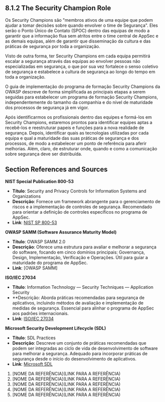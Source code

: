 ## 8.1.2 The Security Champion Role

Os Security Champions são "membros ativos de uma equipe que podem ajudar a tomar decisões sobre quando envolver o time de Segurança". Eles serão o Ponto Único de Contato (SPOC) dentro das equipas de modo a garantir que a informação flua sem atritos entre o time central de AppSec e as demais equipas, além de garantir que disseminação da cultura e das práticas de segurança por toda a organização.

Visto de outra forma, ter Security Champions em cada equipa permitirá escalar a segurança através das equipas ao envolver pessoas não especializadas em segurança, o que por sua vez fortalece o senso coletivo de segurança e estabelece a cultura de segurança ao longo do tempo em toda a organização.

O guia de implementação do programa de formação Security Champions da OWASP descreve de forma simplificada as principais etapas a serem seguidas para estabelecer um programa de formação  Security Champions, independentemente do tamanho da companhia e do nível de maturidade dos processos de segurança já em vigor. 

Após identificarmos os profissionais dentro das equipes e formá-los em Security Champions, estaremos prontos para identificar equipes aptas a recebê-los e reestruturar papeis e funções para a nova realidade de segurança. Depois, identificar quais as tecnologias utilizadas por cada equipa e qual a maturidade das suas práticas de segurança e dos processos, de modo a estabelecer um ponto de referência para aferir melhorias. Além, claro, de estruturar onde, quando e como a comunicação sobre segurança deve ser distribuída.

## Section References and Sources

**NIST Special Publication 800-53**
* **Título**: Security and Privacy Controls for Information Systems and Organizations
* **Descrição**: Fornece um framework abrangente para o gerenciamento de riscos e a implementação de controles de segurança. Recomendado para orientar a definição de controles específicos no programa de AppSec.
* **Link**: [NIST SP 800-53](https://nvlpubs.nist.gov/nistpubs/SpecialPublications/NIST.SP.800-53r5.pdf)

**OWASP SAMM (Software Assurance Maturity Model)**
* **Título**: OWASP SAMM 2.0
* **Descrição**: Oferece uma estrutura para avaliar e melhorar a segurança do software, focando em cinco domínios principais: Governança, Design, Implementação, Verificação e Operações. Útil para guiar a maturidade do programa de AppSec.
* **Link**: [OWASP SAMM]

**ISO/IEC 27034**
* **Título**: Information Technology — Security Techniques — Application Security
* **Descrição: Aborda práticas recomendadas para segurança de aplicativos, incluindo métodos de avaliação e implementação de medidas de segurança. Essencial para alinhar o programa de AppSec aos padrões internacionais.
* **Link**: [ISO/IEC 27034]()

**Microsoft Security Development Lifecycle (SDL)**
* **Título**: SDL Practices
* **Descrição**: Descreve um conjunto de práticas recomendadas que podem ser integradas ao ciclo de vida de desenvolvimento de software para melhorar a segurança. Adequado para incorporar práticas de segurança desde o início do desenvolvimento de aplicativos.
* **Link**: [Microsoft SDL](https://www.microsoft.com/en-us/securityengineering/sdl)

1. <a name="ref-?"></a>[NOME DA REFERÊNCIA](LINK PARA A REFERÊNCIA) <!-- REF-? -->
2. <a name="ref-?"></a>[NOME DA REFERÊNCIA](LINK PARA A REFERÊNCIA) <!-- REF-? -->
3. <a name="ref-?"></a>[NOME DA REFERÊNCIA](LINK PARA A REFERÊNCIA) <!-- REF-? -->
4. <a name="ref-?"></a>[NOME DA REFERÊNCIA](LINK PARA A REFERÊNCIA) <!-- REF-? -->
5. <a name="ref-?"></a>[NOME DA REFERÊNCIA](LINK PARA A REFERÊNCIA) <!-- REF-? -->
